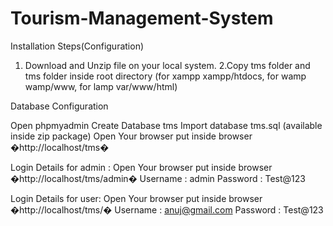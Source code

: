# Tourism-Management-System
Installation Steps(Configuration)
1. Download and Unzip file on your local system.
2.Copy tms folder and tms folder inside root directory (for xampp xampp/htdocs, for wamp wamp/www, for lamp var/www/html)

Database Configuration

Open phpmyadmin
Create Database tms
Import database tms.sql (available inside zip package)
Open Your browser put inside browser �http://localhost/tms�

Login Details for admin : 
Open Your browser put inside browser �http://localhost/tms/admin�
Username : admin
Password : Test@123

Login Details for user: 
Open Your browser put inside browser �http://localhost/tms/�
Username : anuj@gmail.com
Password : Test@123
